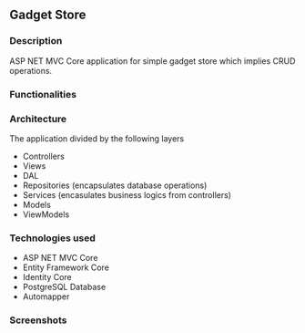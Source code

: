 ## Gadget Store

### Description

ASP NET MVC Core application for simple gadget store which implies CRUD operations.

### Functionalities

### Architecture

The application divided by the following layers

- Controllers
- Views
- DAL
- Repositories (encapsulates database operations)
- Services (encasulates business logics from controllers)
- Models
- ViewModels

### Technologies used

- ASP NET MVC Core
- Entity Framework Core
- Identity Core
- PostgreSQL Database
- Automapper

### Screenshots
